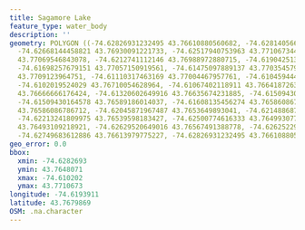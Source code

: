 ```yaml
---
title: Sagamore Lake
feature_type: water_body
description: ''
geometry: POLYGON ((-74.62826931232495 43.76610880560682, -74.62814056629227 43.76753442766848,
  -74.62668144458821 43.76930091221733, -74.62517940753963 43.7710673445961, -74.62333404773844
  43.77069546843078, -74.6212741112146 43.76988972880715, -74.61904251331445 43.7698277483867,
  -74.61698257679151 43.77057150919561, -74.61475097889137 43.77035457991487, -74.61247646564759
  43.7709123964751, -74.61110317463169 43.77004467957761, -74.61045944446828 43.76871208983084,
  -74.6102019524029 43.76710054628964, -74.61067402118911 43.76641872633677, -74.61204731220502
  43.76666666176424, -74.61320602649916 43.76635674231885, -74.61509430164578 43.766170789881,
  -74.61509430164578 43.76589186014037, -74.61608135456274 43.76586086786712, -74.61792671436483
  43.76586086786712, -74.62045871967487 43.7653649893041, -74.62148868793635 43.76480712100745,
  -74.62213241809975 43.76539598183427, -74.62500774616333 43.76499307768439, -74.62616646045748
  43.76493109218921, -74.62629520649016 43.76567491388778, -74.62625229114563 43.76657368609929,
  -74.62749683612886 43.76613979775227, -74.62826931232495 43.76610880560682))
geo_error: 0.0
bbox:
  xmin: -74.6282693
  ymin: 43.7648071
  xmax: -74.610202
  ymax: 43.7710673
longitude: -74.6193911
latitude: 43.7679869
OSM: .na.character
---
```

